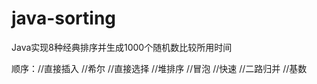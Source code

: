# java-sorting
Java实现8种经典排序并生成1000个随机数比较所用时间

顺序：//直接插入  //希尔  //直接选择  //堆排序  //冒泡  //快速  //二路归并  //基数
